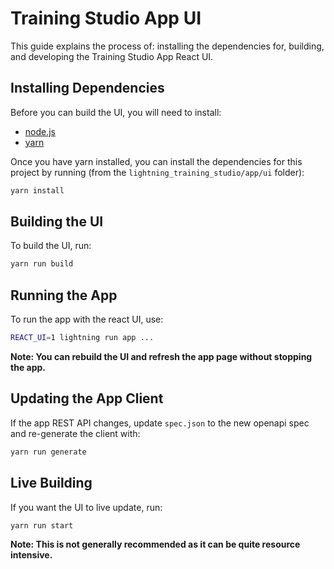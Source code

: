 # Training Studio App UI

This guide explains the process of: installing the dependencies for, building, and developing the Training Studio App React UI.

## Installing Dependencies

Before you can build the UI, you will need to install:
- [node.js](https://nodejs.org/en/)
- [yarn](https://yarnpkg.com/getting-started/install)

Once you have yarn installed, you can install the dependencies for this project by running (from the `lightning_training_studio/app/ui` folder):
```bash
yarn install
```

## Building the UI

To build the UI, run:
```bash
yarn run build
```

## Running the App

To run the app with the react UI, use:
```bash
REACT_UI=1 lightning run app ...
```

**Note: You can rebuild the UI and refresh the app page without stopping the app.**

## Updating the App Client

If the app REST API changes, update `spec.json` to the new openapi spec and re-generate the client with:
```bash
yarn run generate
```

## Live Building

If you want the UI to live update, run:
```bash
yarn run start
```

**Note: This is not generally recommended as it can be quite resource intensive.**
